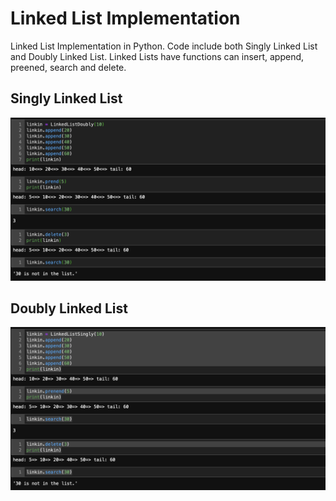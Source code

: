 # Linked List Implementation
Linked List Implementation in Python.
Code include both Singly Linked List and Doubly Linked List.
Linked Lists have functions can insert, append, preened, search and delete.
## Singly Linked List
![demo Singly Linked List](img/demo-singly-linked-list.png)
## Doubly Linked List
![dome Doubly Linked List](img/demo-dobly-linked-list.png)